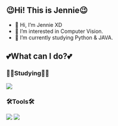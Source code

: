 ## 😉Hi! This is Jennie😉
- 👋 Hi, I’m Jennie XD
- 👀 I’m interested in Computer Vision.
- 🌱 I’m currently studying Python & JAVA.


## 💕What can I do?💕
  
### ✍🏻Studying✍🏻
<img src="https://img.shields.io/badge/Python-3776AB?style=flat-square&logo=Python&logoColor=white"/>

### 🛠Tools🛠
<img src="https://img.shields.io/badge/Github-181717?style=flat-square&logo=GitHub&logoColor=white"/>  <img src="https://img.shields.io/badge/Visual Studio Code-007ACC?style=flat-square&logo=Visual Studio Code&logoColor=white"/> 
